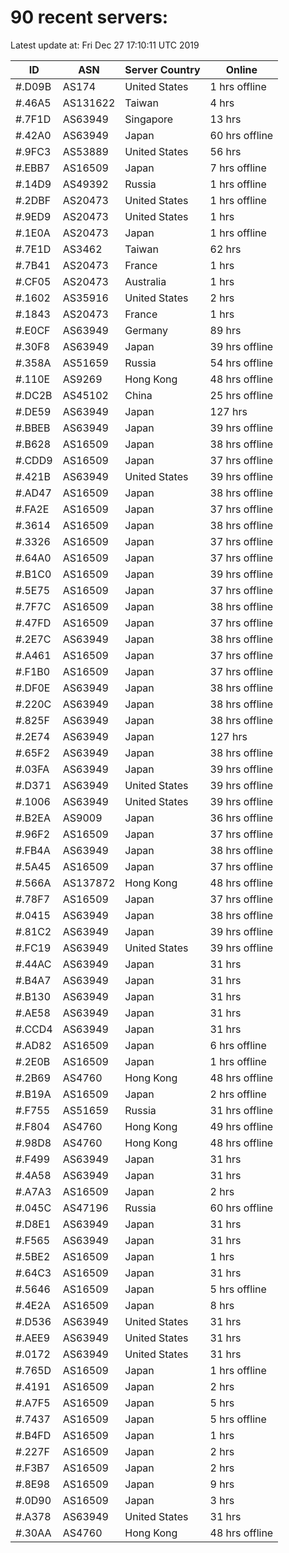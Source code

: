 # 90 recent servers:

Latest update at: Fri Dec 27 17:10:11 UTC 2019

| ID | ASN | Server Country | Online |
| -- | --- | -------------- | ------ |
| #.D09B | AS174 | United States | 1 hrs offline |
| #.46A5 | AS131622 | Taiwan | 4 hrs |
| #.7F1D | AS63949 | Singapore | 13 hrs |
| #.42A0 | AS63949 | Japan | 60 hrs offline |
| #.9FC3 | AS53889 | United States | 56 hrs |
| #.EBB7 | AS16509 | Japan | 7 hrs offline |
| #.14D9 | AS49392 | Russia | 1 hrs offline |
| #.2DBF | AS20473 | United States | 1 hrs offline |
| #.9ED9 | AS20473 | United States | 1 hrs |
| #.1E0A | AS20473 | Japan | 1 hrs offline |
| #.7E1D | AS3462 | Taiwan | 62 hrs |
| #.7B41 | AS20473 | France | 1 hrs |
| #.CF05 | AS20473 | Australia | 1 hrs |
| #.1602 | AS35916 | United States | 2 hrs |
| #.1843 | AS20473 | France | 1 hrs |
| #.E0CF | AS63949 | Germany | 89 hrs |
| #.30F8 | AS63949 | Japan | 39 hrs offline |
| #.358A | AS51659 | Russia | 54 hrs offline |
| #.110E | AS9269 | Hong Kong | 48 hrs offline |
| #.DC2B | AS45102 | China | 25 hrs offline |
| #.DE59 | AS63949 | Japan | 127 hrs |
| #.BBEB | AS63949 | Japan | 39 hrs offline |
| #.B628 | AS16509 | Japan | 38 hrs offline |
| #.CDD9 | AS16509 | Japan | 37 hrs offline |
| #.421B | AS63949 | United States | 39 hrs offline |
| #.AD47 | AS16509 | Japan | 38 hrs offline |
| #.FA2E | AS16509 | Japan | 37 hrs offline |
| #.3614 | AS16509 | Japan | 38 hrs offline |
| #.3326 | AS16509 | Japan | 37 hrs offline |
| #.64A0 | AS16509 | Japan | 37 hrs offline |
| #.B1C0 | AS16509 | Japan | 39 hrs offline |
| #.5E75 | AS16509 | Japan | 37 hrs offline |
| #.7F7C | AS16509 | Japan | 38 hrs offline |
| #.47FD | AS16509 | Japan | 37 hrs offline |
| #.2E7C | AS63949 | Japan | 38 hrs offline |
| #.A461 | AS16509 | Japan | 37 hrs offline |
| #.F1B0 | AS16509 | Japan | 37 hrs offline |
| #.DF0E | AS63949 | Japan | 38 hrs offline |
| #.220C | AS63949 | Japan | 38 hrs offline |
| #.825F | AS63949 | Japan | 38 hrs offline |
| #.2E74 | AS63949 | Japan | 127 hrs |
| #.65F2 | AS63949 | Japan | 38 hrs offline |
| #.03FA | AS63949 | Japan | 39 hrs offline |
| #.D371 | AS63949 | United States | 39 hrs offline |
| #.1006 | AS63949 | United States | 39 hrs offline |
| #.B2EA | AS9009 | Japan | 36 hrs offline |
| #.96F2 | AS16509 | Japan | 37 hrs offline |
| #.FB4A | AS63949 | Japan | 38 hrs offline |
| #.5A45 | AS16509 | Japan | 37 hrs offline |
| #.566A | AS137872 | Hong Kong | 48 hrs offline |
| #.78F7 | AS16509 | Japan | 37 hrs offline |
| #.0415 | AS63949 | Japan | 38 hrs offline |
| #.81C2 | AS63949 | Japan | 39 hrs offline |
| #.FC19 | AS63949 | United States | 39 hrs offline |
| #.44AC | AS63949 | Japan | 31 hrs |
| #.B4A7 | AS63949 | Japan | 31 hrs |
| #.B130 | AS63949 | Japan | 31 hrs |
| #.AE58 | AS63949 | Japan | 31 hrs |
| #.CCD4 | AS63949 | Japan | 31 hrs |
| #.AD82 | AS16509 | Japan | 6 hrs offline |
| #.2E0B | AS16509 | Japan | 1 hrs offline |
| #.2B69 | AS4760 | Hong Kong | 48 hrs offline |
| #.B19A | AS16509 | Japan | 2 hrs offline |
| #.F755 | AS51659 | Russia | 31 hrs offline |
| #.F804 | AS4760 | Hong Kong | 49 hrs offline |
| #.98D8 | AS4760 | Hong Kong | 48 hrs offline |
| #.F499 | AS63949 | Japan | 31 hrs |
| #.4A58 | AS63949 | Japan | 31 hrs |
| #.A7A3 | AS16509 | Japan | 2 hrs |
| #.045C | AS47196 | Russia | 60 hrs offline |
| #.D8E1 | AS63949 | Japan | 31 hrs |
| #.F565 | AS63949 | Japan | 31 hrs |
| #.5BE2 | AS16509 | Japan | 1 hrs |
| #.64C3 | AS16509 | Japan | 31 hrs |
| #.5646 | AS16509 | Japan | 5 hrs offline |
| #.4E2A | AS16509 | Japan | 8 hrs |
| #.D536 | AS63949 | United States | 31 hrs |
| #.AEE9 | AS63949 | United States | 31 hrs |
| #.0172 | AS63949 | United States | 31 hrs |
| #.765D | AS16509 | Japan | 1 hrs offline |
| #.4191 | AS16509 | Japan | 2 hrs |
| #.A7F5 | AS16509 | Japan | 5 hrs |
| #.7437 | AS16509 | Japan | 5 hrs offline |
| #.B4FD | AS16509 | Japan | 1 hrs |
| #.227F | AS16509 | Japan | 2 hrs |
| #.F3B7 | AS16509 | Japan | 2 hrs |
| #.8E98 | AS16509 | Japan | 9 hrs |
| #.0D90 | AS16509 | Japan | 3 hrs |
| #.A378 | AS63949 | United States | 31 hrs |
| #.30AA | AS4760 | Hong Kong | 48 hrs offline |

